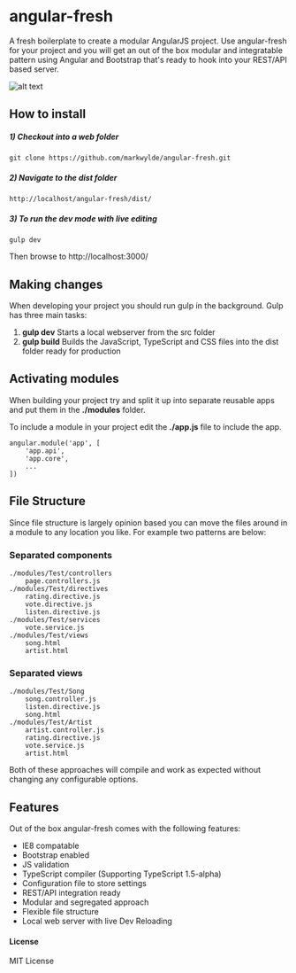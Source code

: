 # angular-fresh
A fresh boilerplate to create a modular AngularJS project. Use angular-fresh for your project and you will get an out of the box modular and integratable pattern using Angular and Bootstrap that's ready to hook into your REST/API based server.

![alt text][logo]

[logo]: http://s29.postimg.org/r9h9ximwn/Angular_Fresh_1_0_1_Screenshot.png "AngularFresh Screenshot"


## How to install
##### 1) Checkout into a web folder
    git clone https://github.com/markwylde/angular-fresh.git

##### 2) Navigate to the dist folder
    http://localhost/angular-fresh/dist/

##### 3) To run the dev mode with live editing
    gulp dev

Then browse to 
    http://localhost:3000/

## Making changes
When developing your project you should run gulp in the background. Gulp has three main tasks:

 1. **gulp dev**
	Starts a local webserver from the src folder
 2. **gulp build**
	Builds the JavaScript, TypeScript and CSS files into the dist folder ready for production

## Activating modules
When building your project try and split it up into separate reusable apps and put them in the **./modules** folder.

To include a module in your project edit the **./app.js** file to include the app.

	angular.module('app', [
	    'app.api',
	    'app.core',
	    ...
	])

## File Structure
Since file structure is largely opinion based you can move the files around in a module to any location you like. For example two patterns are below:

### Separated components
	./modules/Test/controllers
		page.controllers.js
	./modules/Test/directives
		rating.directive.js
		vote.directive.js
		listen.directive.js
	./modules/Test/services
		vote.service.js
	./modules/Test/views
		song.html
		artist.html
				
### Separated views
	./modules/Test/Song
		song.controller.js
		listen.directive.js
		song.html
	./modules/Test/Artist
		artist.controller.js
		rating.directive.js
		vote.service.js
		artist.html
	
Both of these approaches will compile and work as expected without changing any configurable options.

## Features
Out of the box angular-fresh comes with the following features:

 - IE8 compatable
 - Bootstrap enabled
 - JS validation
 - TypeScript compiler (Supporting TypeScript 1.5-alpha)
 - Configuration file to store settings
 - REST/API integration ready
 - Modular and segregated approach
 - Flexible file structure
 - Local web server with live Dev Reloading

#### License ####
MIT License
